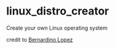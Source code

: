 # linux_distro_creator
Create your own Linux operating system

credit to [Bernardino Lopez](https://github.com/dinooz)
